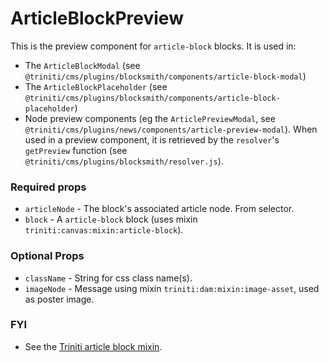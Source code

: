 # ArticleBlockPreview

This is the preview component for `article-block` blocks. It is used in:
+ The `ArticleBlockModal` (see `@triniti/cms/plugins/blocksmith/components/article-block-modal`)
+ The `ArticleBlockPlaceholder` (see `@triniti/cms/plugins/blocksmith/components/article-block-placeholder`)
+ Node preview components (eg the `ArticlePreviewModal`, see `@triniti/cms/plugins/news/components/article-preview-modal`). When used in a preview component, it is retrieved by the `resolver`'s `getPreview` function (see `@triniti/cms/plugins/blocksmith/resolver.js`).

### Required props
+ `articleNode` - The block's associated article node. From selector.
+ `block`       - A `article-block` block (uses mixin `triniti:canvas:mixin:article-block`).

### Optional Props
+ `className`   - String for css class name(s).
+ `imageNode`   - Message using mixin `triniti:dam:mixin:image-asset`, used as poster image.

### FYI
+ See the [Triniti article block mixin](https://github.com/triniti/schemas/tree/master/schemas/triniti/canvas/mixin/article-block).
